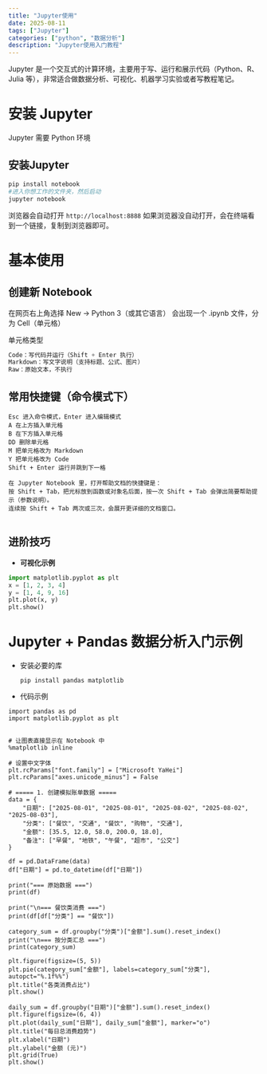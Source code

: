 ```yaml
---
title: "Jupyter使用"
date: 2025-08-11
tags: ["Jupyter"]
categories: ["python", "数据分析"]
description: "Jupyter使用入门教程"
---
```


Jupyter 是一个交互式的计算环境，主要用于写、运行和展示代码（Python、R、Julia 等），非常适合做数据分析、可视化、机器学习实验或者写教程笔记。  

# 安装 Jupyter

Jupyter 需要 Python 环境

## 安装Jupyter
```python
pip install notebook
#进入你想工作的文件夹，然后启动
jupyter notebook
```
浏览器会自动打开 `http://localhost:8888`
如果浏览器没自动打开，会在终端看到一个链接，复制到浏览器即可。

# 基本使用
## 创建新 Notebook
在网页右上角选择 New → Python 3（或其它语言）
会出现一个 .ipynb 文件，分为 Cell（单元格）

单元格类型
```python
Code：写代码并运行（Shift + Enter 执行）
Markdown：写文字说明（支持标题、公式、图片）
Raw：原始文本，不执行
```

  

## 常用快捷键（命令模式下）
```shell
Esc 进入命令模式，Enter 进入编辑模式
A 在上方插入单元格
B 在下方插入单元格
DD 删除单元格
M 把单元格改为 Markdown
Y 把单元格改为 Code
Shift + Enter 运行并跳到下一格

在 Jupyter Notebook 里，打开帮助文档的快捷键是：
按 Shift + Tab，把光标放到函数或对象名后面，按一次 Shift + Tab 会弹出简要帮助提示（参数说明）。
连续按 Shift + Tab 两次或三次，会展开更详细的文档窗口。


```

##  进阶技巧

- **可视化示例**

```python
import matplotlib.pyplot as plt
x = [1, 2, 3, 4]
y = [1, 4, 9, 16]
plt.plot(x, y)
plt.show()

```

# Jupyter + Pandas 数据分析入门示例
- 安装必要的库

  ```
  pip install pandas matplotlib
  ```

- 代码示例

```shell
import pandas as pd
import matplotlib.pyplot as plt


# 让图表直接显示在 Notebook 中
%matplotlib inline  

# 设置中文字体
plt.rcParams["font.family"] = ["Microsoft YaHei"]
plt.rcParams["axes.unicode_minus"] = False

# ===== 1. 创建模拟账单数据 =====
data = {
    "日期": ["2025-08-01", "2025-08-01", "2025-08-02", "2025-08-02", "2025-08-03"],
    "分类": ["餐饮", "交通", "餐饮", "购物", "交通"],
    "金额": [35.5, 12.0, 58.0, 200.0, 18.0],
    "备注": ["早餐", "地铁", "午餐", "超市", "公交"]
}

df = pd.DataFrame(data)
df["日期"] = pd.to_datetime(df["日期"])

print("=== 原始数据 ===")
print(df)

print("\n=== 餐饮类消费 ===")
print(df[df["分类"] == "餐饮"])

category_sum = df.groupby("分类")["金额"].sum().reset_index()
print("\n=== 按分类汇总 ===")
print(category_sum)

plt.figure(figsize=(5, 5))
plt.pie(category_sum["金额"], labels=category_sum["分类"], autopct="%.1f%%")
plt.title("各类消费占比")
plt.show()

daily_sum = df.groupby("日期")["金额"].sum().reset_index()
plt.figure(figsize=(6, 4))
plt.plot(daily_sum["日期"], daily_sum["金额"], marker="o")
plt.title("每日总消费趋势")
plt.xlabel("日期")
plt.ylabel("金额 (元)")
plt.grid(True)
plt.show()

```

